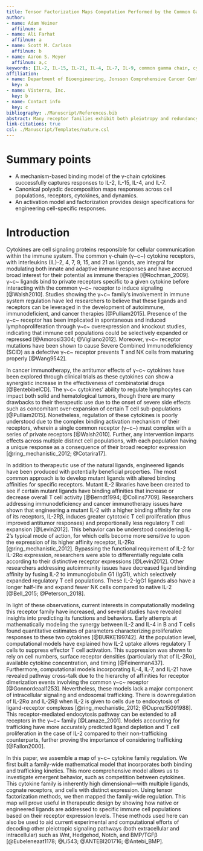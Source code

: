 ```yaml
---
title: Tensor Factorization Maps Computation Performed by the Common Gamma Chain Receptors
author:
- name: Adam Weiner
  affilnum: a
- name: Ali Farhat
  affilnum: a
- name: Scott M. Carlson
  affilnum: b
- name: Aaron S. Meyer
  affilnum: a,c
keywords: [IL-2, IL-15, IL-21, IL-4, IL-7, IL-9, common gamma chain, cytokines, receptors, immunology, T cells, NK cells]
affiliation:
- name: Department of Bioengineering, Jonsson Comprehensive Cancer Center, Eli and Edythe Broad Center of Regenerative Medicine and Stem Cell Research; University of California, Los Angeles
  key: a
- name: Visterra, Inc.
  key: b
- name: Contact info
  key: c
bibliography: ./Manuscript/References.bib
abstract: Many receptor families exhibit both pleiotropy and redundancy in their regulation, with multiple ligands, receptors, and responding cell populations. The multivariate nature of these systems confounds intuition about therapeutic manipulation. The common γ-chain cytokine receptor dimerizes with complexes of the cytokines interleukin (IL)-2, IL-4, IL-7, IL-9, IL-15, and IL-21 and their corresponding "private" receptors. These γ-chain cytokines have accrued broad interest as potential immune therapies because they potently modulate immune cell population types. Here, we build a reaction model for the diverse ligand-receptor interactions of common γ-chain cytokines enabling quantitative predictions of response. Using this quantitative model, we employ tensor factorization to build a quantitative map of regulation across the family. These results map the emergent behavior of the common γ-chain cytokines, and demonstrate an approach to generating interpretable guidelines for manipulation of complex receptor families.
link-citations: true
csl: ./Manuscript/Templates/nature.csl
---
```


# Summary points

- A mechanism-based binding model of the γ-chain cytokines successfully captures responses to IL-2, IL-15, IL-4, and IL-7.
- Canonical polyadic decomposition maps responses across cell populations, receptors, cytokines, and dynamics.
- An activation model and factorization provides design specifications for engineering cell-specific responses.

# Introduction

Cytokines are cell signaling proteins responsible for cellular communication within the immune system. The common γ-chain (γ~c~) cytokine receptors, with interleukins (IL)-2, 4, 7, 9, 15, and 21 as ligands, are integral for modulating both innate and adaptive immune responses and have accrued broad interest for their potential as immune therapies [@Rochman_2009]. γ~c~ ligands bind to private receptors specific to a given cytokine before interacting with the common γ~c~ receptor to induce signaling [@Walsh2010]. Studies showing the γ~c~ family’s involvement in immune system regulation have led researchers to believe that these ligands and receptors can be leveraged in the development of autoimmune, immunodeficient, and cancer therapies [@Pulliam2015]. Presence of the γ~c~ receptor has been implicated in spontaneous and induced lymphoproliferation through γ~c~ overexpression and knockout studies, indicating that immune cell populations could be selectively expanded or repressed [@Amorosi3304; @Vigliano2012]. Moreover, γ~c~ receptor mutations have been shown to cause Severe Combined Immunodeficiency (SCID) as a defective γ~c~ receptor prevents T and NK cells from maturing properly [@Wang9542].

In cancer immunotherapy, the antitumor effects of γ~c~ cytokines have been explored through clinical trials as these cytokines can show a synergistic increase in the effectiveness of combinatorial drugs [@BentebibelCD].  The γ~c~ cytokines’ ability to regulate lymphocytes can impact both solid and hematological tumors, though there are many drawbacks to their therapeutic use due to the onset of severe side effects such as concomitant over-expansion of certain T cell sub-populations [@Pulliam2015]. Nonetheless, regulation of these cytokines is poorly understood due to the complex binding activation mechanism of their receptors, wherein a single common receptor (γ~c~) must complex with a series of private receptors [@Walsh2010]. Further, any intervention imparts effects across multiple distinct cell populations, with each population having a unique response as a consequence of their broad receptor expression [@ring_mechanistic_2012; @Cotarira17].

In addition to therapeutic use of the natural ligands, engineered ligands have been produced with potentially beneficial properties. The most common approach is to develop mutant ligands with altered binding affinities for specific receptors. Mutant IL-2 libraries have been created to see if certain mutant ligands have binding affinities that increase or decrease overall T cell activity [@Berndt1994; @Collins7709]. Researchers addressing immunodeficiency and cancer immunotherapy issues have shown that engineering a mutant IL-2 with a higher binding affinity for one of its receptors, IL-2Rβ, induces greater cytotoxic T cell proliferation (thus improved antitumor responses) and proportionally less regulatory T cell expansion [@Levin2012]. This behavior can be understood considering IL-2’s typical mode of action, for which cells become more sensitive to upon the expression of its higher affinity receptor, IL-2Rα [@ring_mechanistic_2012]. Bypassing the functional requirement of IL-2 for IL-2Rα expression, researchers were able to differentially regulate cells according to their distinctive receptor expressions [@Levin2012]. Other researchers addressing autoimmunity issues have decreased ligand binding affinity by fusing IL-2 to immunoglobulin G1 (IgG1), which selectively expanded regulatory T cell populations. These IL-2-IgG1 ligands also have a longer half-life and expand fewer NK cells compared to native IL-2 [@Bell_2015; @Peterson_2018].

In light of these observations, current interests in computationally modeling this receptor family have increased, and several studies have revealed insights into predicting its functions and behaviors. Early attempts at mathematically modeling the synergy between IL-2 and IL-4 in B and T cells found quantitative estimates of parameters characterizing proliferative responses to these two cytokines [@BURKE199742]. At the population level, computational models have explained how IL-2 uptake allows regulatory T cells to suppress effector T cell activation. This suppression was shown to rely on cell numbers, surface receptor densities (particularly that of IL-2Rα), available cytokine concentration, and timing [@Feinerman437]. Furthermore, computational models incorporating IL-4, IL-7, and IL-21 have revealed pathway cross-talk due to the hierarchy of affinities for receptor dimerization events involving the common γ~c~ receptor [@Gonnordeaal1253]. Nevertheless, these models lack a major component of intracellular signaling and endosomal trafficking. There is downregulation of IL-2Rα and IL-2Rβ when IL-2 is given to cells due to endocytosis of ligand-receptor complexes [@ring_mechanistic_2012; @Duprez15091988]. This receptor-mediated endocytosis pathway can be extended to all receptors in the γ~c~ family [@Lamaze_2001]. Models accounting for trafficking have more accurately predicted ligand depletion and T cell proliferation in the case of IL-2 compared to their non-trafficking counterparts, further proving the importance of considering trafficking [@Fallon2000].

In this paper, we assemble a map of γ~c~ cytokine family regulation. We first built a family-wide mathematical model that incorporates both binding and trafficking kinetics. This more comprehensive model allows us to investigate emergent behavior, such as competition between cytokines. This cytokine family is inherently high dimensional—with multiple ligands, cognate receptors, and cells with distinct expression. Using tensor factorization methods, we then mapped the family-wide regulation. This map will prove useful in therapeutic design by showing how native or engineered ligands are addressed to specific immune cell populations based on their receptor expression levels. These methods used here can also be used to aid current experimental and computational efforts of decoding other pleiotropic signaling pathways (both extracellular and intracellular) such as Wnt, Hedgehod, Notch, and BMP/TGFβ [@Eubeleneaat1178; @Li543; @ANTEBI201716; @Antebi_BMP].
